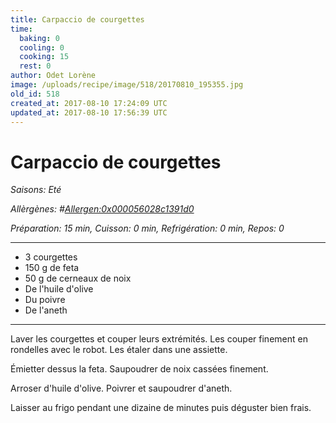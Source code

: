 ```yaml
---
title: Carpaccio de courgettes
time:
  baking: 0
  cooling: 0
  cooking: 15
  rest: 0
author: Odet Lorène
image: /uploads/recipe/image/518/20170810_195355.jpg
old_id: 518
created_at: 2017-08-10 17:24:09 UTC
updated_at: 2017-08-10 17:56:39 UTC
---
```


# Carpaccio de courgettes



*Saisons: Eté*

*Allèrgènes: #<Allergen:0x000056028c1391d0>*

*Préparation: 15 min, Cuisson: 0 min, Refrigération: 0 min, Repos: 0*

---

- 3 courgettes
- 150 g de feta
- 50 g de cerneaux de noix
- De l'huile d'olive
- Du poivre
- De l'aneth

---

Laver les courgettes et couper leurs extrémités. Les couper finement en rondelles avec le robot. Les étaler dans une assiette.

Émietter dessus la feta. Saupoudrer de noix cassées finement.

Arroser d'huile d'olive. Poivrer et saupoudrer d'aneth. 

Laisser au frigo pendant une dizaine de minutes puis déguster bien frais.
